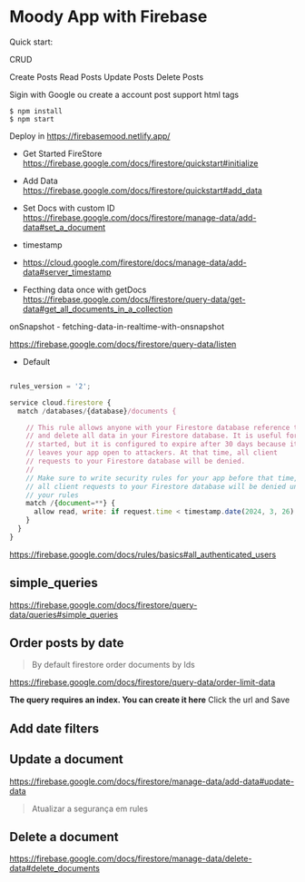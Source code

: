 # Moody App with Firebase

Quick start:

CRUD

Create Posts
Read Posts
Update Posts
Delete Posts

Sigin with Google ou create a account
post support html tags

```
$ npm install
$ npm start
```

Deploy in https://firebasemood.netlify.app/

- Get Started FireStore
  https://firebase.google.com/docs/firestore/quickstart#initialize

- Add Data
  https://firebase.google.com/docs/firestore/quickstart#add_data

- Set Docs with custom ID
  https://firebase.google.com/docs/firestore/manage-data/add-data#set_a_document

- timestamp
- https://cloud.google.com/firestore/docs/manage-data/add-data#server_timestamp

- Fecthing data once with getDocs
  https://firebase.google.com/docs/firestore/query-data/get-data#get_all_documents_in_a_collection

onSnapshot - fetching-data-in-realtime-with-onsnapshot

https://firebase.google.com/docs/firestore/query-data/listen

- Default

```js

rules_version = '2';

service cloud.firestore {
  match /databases/{database}/documents {

    // This rule allows anyone with your Firestore database reference to view, edit,
    // and delete all data in your Firestore database. It is useful for getting
    // started, but it is configured to expire after 30 days because it
    // leaves your app open to attackers. At that time, all client
    // requests to your Firestore database will be denied.
    //
    // Make sure to write security rules for your app before that time, or else
    // all client requests to your Firestore database will be denied until you Update
    // your rules
    match /{document=**} {
      allow read, write: if request.time < timestamp.date(2024, 3, 26);
    }
  }
}
```

https://firebase.google.com/docs/rules/basics#all_authenticated_users

## simple_queries

https://firebase.google.com/docs/firestore/query-data/queries#simple_queries

## Order posts by date

> By default firestore order documents by Ids

https://firebase.google.com/docs/firestore/query-data/order-limit-data

**The query requires an index. You can create it here**
Click the url and Save

## Add date filters

## Update a document
https://firebase.google.com/docs/firestore/manage-data/add-data#update-data

  > Atualizar a segurança em rules


## Delete a document
https://firebase.google.com/docs/firestore/manage-data/delete-data#delete_documents